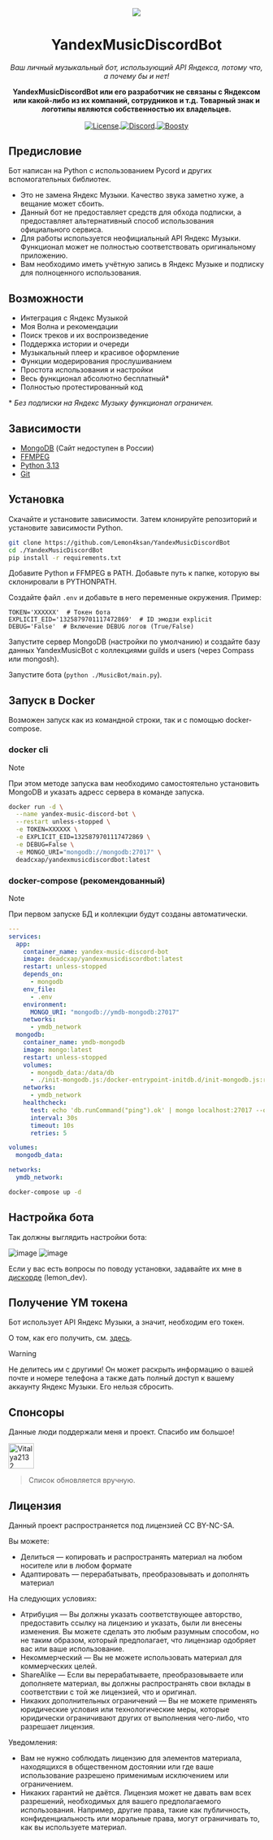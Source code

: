 <p align="center">
  <img src="assets/banner.png">
</p>

<h1 align="center">YandexMusicDiscordBot</h1>

<p align="center">
  <i>Ваш личный музыкальный бот, использующий API Яндекса, потому что, а почему бы и нет!</i>
</p>

<div align="center">
  <p align="center">
    <strong>YandexMusicDiscordBot или его разработчик не связаны с Яндексом или какой-либо из их компаний, сотрудников и т.д. Товарный знак и логотипы являются собственностью их владельцев.</strong>
  </p>
  <a target="_blank" href="https://creativecommons.org/licenses/by-nc-sa/4.0/">
    <img src="https://img.shields.io/badge/License-CC--BY--NC--SA-3376f2" alt="License" align="center"/>
  </a>
  <a target="_blank" href="https://discord.gg/TgnW8nfbFn">
    <img src="https://img.shields.io/badge/discord-join.svg?labelColor=191937&color=6F6FF7&logo=discord" alt="Discord" align="center"/>
  </a>
  <a target="_blank" href="https://boosty.to/lemon_dev">
    <img src="https://img.shields.io/badge/boosty-join.svg?labelColor=191937&color=ff8c00&&logo=boosty" alt="Boosty" align="center"/>
  </a>
</div>

## Предисловие

Бот написан на Python с использованием Pycord и других вспомогательных библиотек.

- Это не замена Яндекс Музыки. Качество звука заметно хуже, а вещание может сбоить.
- Данный бот не предоставляет средств для обхода подписки, а предоставляет альтернативный способ использования официального сервиса.
- Для работы используется неофициальный API Яндекс Музыки. Функционал может не полностью соответствовать оригинальному приложению.
- Вам необходимо иметь учётную запись в Яндекс Музыке и подписку для полноценного использования.

## Возможности

- Интеграция с Яндекс Музыкой
- Моя Волна и рекомендации
- Поиск треков и их воспроизведение
- Поддержка истории и очереди
- Музыкальный плеер и красивое оформление
- Функции модерирования прослушиванием
- Простота использования и настройки
- Весь функционал абсолютно бесплатный*
- Полностью протестированный код

\* *Без подписки на Яндекс Музыку функционал ограничен.*

## Зависимости

- [MongoDB](https://www.mongodb.com/docs/current/installation/) (Сайт недоступен в России)
- [FFMPEG](https://www.ffmpeg.org/download.html)
- [Python 3.13](https://www.python.org/downloads/release/python-3130/)
- [Git](https://git-scm.com/downloads)

## Установка

Скачайте и установите зависимости. Затем клонируйте репозиторий и установите зависимости Python.

```bash
git clone https://github.com/Lemon4ksan/YandexMusicDiscordBot
cd ./YandexMusicDiscordBot
pip install -r requirements.txt
```

Добавите Python и FFMPEG в PATH. Добавьте путь к папке, которую вы склонировали в PYTHONPATH.

Создайте файл `.env` и добавьте в него переменные окружения. Пример:

```env
TOKEN='XXXXXX'  # Токен бота
EXPLICIT_EID='1325879701117472869'  # ID эмодзи explicit
DEBUG='False'  # Включение DEBUG логов (True/False)
```

Запустите сервер MongoDB (настройки по умолчанию) и создайте базу данных YandexMusicBot с коллекциями guilds и users (через Compass или mongosh).

Запустите бота (`python ./MusicBot/main.py`).

## Запуск в Docker

Возможен запуск как из командной строки, так и с помощью docker-compose.

### docker cli

>[!NOTE]
>При этом методе запуска вам необходимо самостоятельно установить MongoDB и указать адресс сервера в команде запуска.

```bash
docker run -d \
  --name yandex-music-discord-bot \
  --restart unless-stopped \
  -e TOKEN=XXXXXX \
  -e EXPLICIT_EID=1325879701117472869 \
  -e DEBUG=False \
  -e MONGO_URI="mongodb://mongodb:27017" \
  deadcxap/yandexmusicdiscordbot:latest
```

### docker-compose (рекомендованный)

>[!NOTE]
>При первом запуске БД и коллекции будут созданы автоматически.

```yaml
---
services:
  app:
    container_name: yandex-music-discord-bot
    image: deadcxap/yandexmusicdiscordbot:latest
    restart: unless-stopped
    depends_on:
      - mongodb
    env_file:
      - .env
    environment:
      MONGO_URI: "mongodb://ymdb-mongodb:27017"
    networks:
      - ymdb_network
  mongodb:
    container_name: ymdb-mongodb
    image: mongo:latest
    restart: unless-stopped
    volumes:
      - mongodb_data:/data/db
      - ./init-mongodb.js:/docker-entrypoint-initdb.d/init-mongodb.js:ro
    networks:
      - ymdb_network
    healthcheck:
      test: echo 'db.runCommand("ping").ok' | mongo localhost:27017 --quiet
      interval: 30s
      timeout: 10s
      retries: 5

volumes:
  mongodb_data:

networks:
  ymdb_network:
```

```bash
docker-compose up -d
```

## Настройка бота

Так должны выглядить настройки бота:

![image](assets/tutorial1.png)
![image](assets/tutorial2.png)

Если у вас есть вопросы по поводу установки, задавайте их мне в [дискорде](https://discord.com/users/528481408319094784) (lemon_dev).

## Получение YM токена

Бот использует API Яндекс Музыки, а значит, необходим его токен.

О том, как его получить, см. [здесь](https://github.com/MarshalX/yandex-music-api/discussions/513#discussioncomment-2729781).

> [!WARNING]
> Не делитесь им с другими! Он может раскрыть информацию о вашей почте и номере телефона а также дать полный доступ к вашему аккаунту Яндекс Музыки. Его нельзя сбросить.

## Спонсоры

Данные люди поддержали меня и проект. Спасибо им большое!

<p align="left">
   <a href="https://github.com/Vitalya2132">
      <img width="50" alt="Vitalya2132" src="https://avatars.githubusercontent.com/u/167352945?v=4">
   </a>
</p>

> Список обновляется вручную.

## Лицензия

Данный проект распространяется под лицензией CC BY-NC-SA.

Вы можете:

- Делиться — копировать и распространять материал на любом носителе или в любом формате
- Адаптировать — перерабатывать, преобразовывать и дополнять материал

На следующих условиях:

- Атрибуция — Вы должны указать соответствующее авторство, предоставить ссылку на лицензию и указать, были ли внесены изменения. Вы можете сделать это любым разумным способом, но не таким образом, который предполагает, что лицензиар одобряет вас или ваше использование.
- Некоммерческий — Вы не можете использовать материал для коммерческих целей.
- ShareAlike — Если вы перерабатываете, преобразовываете или дополняете материал, вы должны распространять свои вклады в соответствии с той же лицензией, что и оригинал.
- Никаких дополнительных ограничений — Вы не можете применять юридические условия или технологические меры, которые юридически ограничивают других от выполнения чего-либо, что разрешает лицензия.

Уведомления:

- Вам не нужно соблюдать лицензию для элементов материала, находящихся в общественном достоянии или где ваше использование разрешено применимым исключением или ограничением.
- Никаких гарантий не даётся. Лицензия может не давать вам всех разрешений, необходимых для вашего предполагаемого использования. Например, другие права, такие как публичность, конфиденциальность или моральные права, могут ограничивать то, как вы используете материал.
